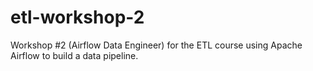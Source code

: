 # etl-workshop-2
Workshop #2 (Airflow Data Engineer) for the ETL course using Apache Airflow to build a data pipeline.
